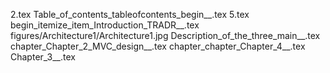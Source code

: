 2.tex
Table_of_contents_tableofcontents_begin__.tex
5.tex
begin_itemize_item_Introduction_TRADR__.tex
figures/Architecture1/Architecture1.jpg
Description_of_the_three_main__.tex
chapter_Chapter_2_MVC_design__.tex
chapter_chapter_Chapter_4__.tex
Chapter_3__.tex
